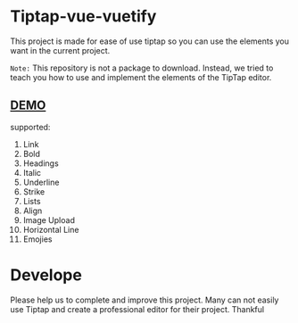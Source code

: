 # Tiptap-vue-vuetify

This project is made for ease of use tiptap so you can use the elements you want in the current project.

`Note:`  This repository is not a package to download. Instead, we tried to teach you how to use and implement the elements of the TipTap editor.

<h2><a href="https://mohammadyousefidev.github.io/tiptap-vue-vuetify/">DEMO</a></h2>

supported:

<ol>
  <li> Link </li>
  <li> Bold </li>
  <li> Headings </li>
  <li> Italic </li>
  <li> Underline </li>
  <li> Strike </li>
  <li> Lists </li>
  <li> Align </li>
  <li> Image Upload </li>
  <li> Horizontal Line </li>
  <li> Emojies </li>
</ol>


# Develope
Please help us to complete and improve this project. Many can not easily use Tiptap and create a professional editor for their project. Thankful
